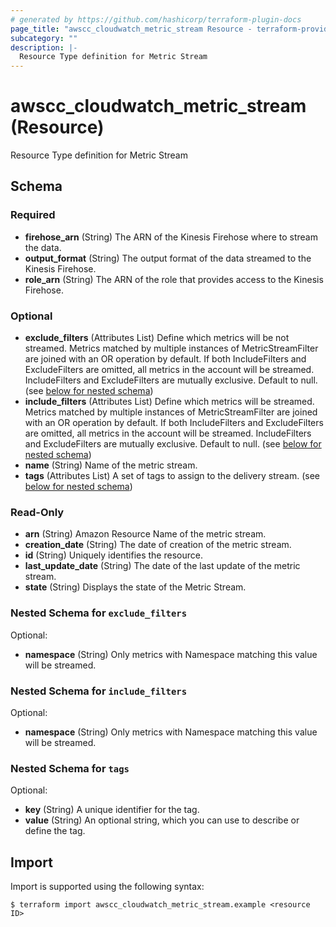 ```yaml
---
# generated by https://github.com/hashicorp/terraform-plugin-docs
page_title: "awscc_cloudwatch_metric_stream Resource - terraform-provider-awscc"
subcategory: ""
description: |-
  Resource Type definition for Metric Stream
---
```


# awscc_cloudwatch_metric_stream (Resource)

Resource Type definition for Metric Stream



<!-- schema generated by tfplugindocs -->
## Schema

### Required

- **firehose_arn** (String) The ARN of the Kinesis Firehose where to stream the data.
- **output_format** (String) The output format of the data streamed to the Kinesis Firehose.
- **role_arn** (String) The ARN of the role that provides access to the Kinesis Firehose.

### Optional

- **exclude_filters** (Attributes List) Define which metrics will be not streamed. Metrics matched by multiple instances of MetricStreamFilter are joined with an OR operation by default. If both IncludeFilters and ExcludeFilters are omitted, all metrics in the account will be streamed. IncludeFilters and ExcludeFilters are mutually exclusive. Default to null. (see [below for nested schema](#nestedatt--exclude_filters))
- **include_filters** (Attributes List) Define which metrics will be streamed. Metrics matched by multiple instances of MetricStreamFilter are joined with an OR operation by default. If both IncludeFilters and ExcludeFilters are omitted, all metrics in the account will be streamed. IncludeFilters and ExcludeFilters are mutually exclusive. Default to null. (see [below for nested schema](#nestedatt--include_filters))
- **name** (String) Name of the metric stream.
- **tags** (Attributes List) A set of tags to assign to the delivery stream. (see [below for nested schema](#nestedatt--tags))

### Read-Only

- **arn** (String) Amazon Resource Name of the metric stream.
- **creation_date** (String) The date of creation of the metric stream.
- **id** (String) Uniquely identifies the resource.
- **last_update_date** (String) The date of the last update of the metric stream.
- **state** (String) Displays the state of the Metric Stream.

<a id="nestedatt--exclude_filters"></a>
### Nested Schema for `exclude_filters`

Optional:

- **namespace** (String) Only metrics with Namespace matching this value will be streamed.


<a id="nestedatt--include_filters"></a>
### Nested Schema for `include_filters`

Optional:

- **namespace** (String) Only metrics with Namespace matching this value will be streamed.


<a id="nestedatt--tags"></a>
### Nested Schema for `tags`

Optional:

- **key** (String) A unique identifier for the tag.
- **value** (String) An optional string, which you can use to describe or define the tag.

## Import

Import is supported using the following syntax:

```shell
$ terraform import awscc_cloudwatch_metric_stream.example <resource ID>
```
